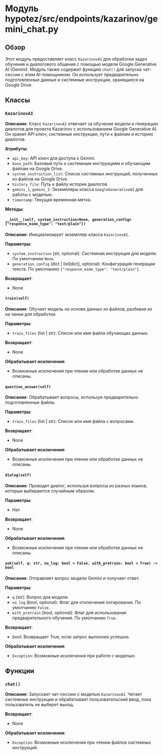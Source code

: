 # Модуль hypotez/src/endpoints/kazarinov/gemini_chat.py

## Обзор

Этот модуль предоставляет класс `KazarinovAI` для обработки задач обучения и диалогового общения с помощью модели Google Generative AI (Gemini). Модуль также содержит функцию `chat()` для запуска чат-сессии с этим AI-помощником.  Он использует предварительно подготовленные данные и системные инструкции, хранящиеся на Google Drive.

## Классы

### `KazarinovAI`

**Описание**: Класс `KazarinovAI` отвечает за обучение модели и генерацию диалогов для проекта Kazarinov с использованием Google Generative AI.  Он хранит API ключ, системные инструкции, пути к файлам и историю диалогов.

**Атрибуты**:

- `api_key`: API ключ для доступа к Gemini.
- `base_path`: Базовый путь к системным инструкциям и обучающим файлам на Google Drive.
- `system_instruction_list`: Список системных инструкций, полученных из файлов на Google Drive.
- `history_file`: Путь к файлу истории диалогов.
- `gemini_1`, `gemini_2`: Экземпляры класса `GoogleGenerativeAI` для работы с моделью.
- `timestamp`: Текущая временная метка.


**Методы**:

#### `__init__(self, system_instruction=None, generation_config={"response_mime_type": "text/plain"})`

**Описание**: Инициализирует экземпляр класса `KazarinovAI`.

**Параметры**:

- `system_instruction` (str, optional): Системная инструкция для модели. По умолчанию `None`.
- `generation_config` (dict | list[dict], optional): Конфигурация генерации текста. По умолчанию `{"response_mime_type": "text/plain"}`.

**Возвращает**:
- None

#### `train(self)`

**Описание**: Обучает модель на основе данных из файлов, разбивая их на чанки для обработки.

**Параметры**:
- `train_files` (list | str): Список или имя файла обучающих данных.

**Возвращает**:
- None

**Обрабатывает исключения**:
- Возможные исключения при чтении или обработке данных не описаны.

#### `question_answer(self)`

**Описание**: Обрабатывает вопросы, используя предварительно подготовленные файлы.


**Параметры**:
- `train_files` (list | str): Список или имя файла с вопросами.

**Возвращает**:
- None

**Обрабатывает исключения**:
- Возможные исключения при чтении или обработке данных не описаны.



#### `dialog(self)`

**Описание**: Проводит диалог, используя вопросы из разных языков, которые выбираются случайным образом.

**Параметры**:
-  Нет

**Возвращает**:
- None

**Обрабатывает исключения**:
- Возможные исключения при чтении или обработке данных не описаны.



#### `ask(self, q: str, no_log: bool = False, with_pretrain: bool = True) -> bool`

**Описание**: Отправляет вопрос модели Gemini и получает ответ.

**Параметры**:
- `q` (str): Вопрос для модели.
- `no_log` (bool, optional): Флаг для отключения логирования. По умолчанию `False`.
- `with_pretrain` (bool, optional): Флаг для использования предварительного обучения. По умолчанию `True`.

**Возвращает**:
- bool: Возвращает True, если запрос выполнен успешно.

**Обрабатывает исключения**:
- `Exception`: Возможные исключения при работе с моделью.



## Функции

### `chat()`

**Описание**: Запускает чат-сессию с моделью `KazarinovAI`.  Читает системные инструкции и обрабатывает пользовательский ввод, пока пользователь не выберет выход.

**Возвращает**:
- None

**Обрабатывает исключения**:
- `Exception`: Возможные исключения при чтении файлов системных инструкций.